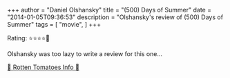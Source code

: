 +++
author = "Daniel Olshansky"
title = "(500) Days of Summer"
date = "2014-01-05T09:36:53"
description = "Olshansky's review of (500) Days of Summer"
tags = [
    "movie",
]
+++

Rating: ⭐⭐⭐⭐🌟

Olshansky was too lazy to write a review for this one...

[🍅 Rotten Tomatoes Info 🍅](https://www.rottentomatoes.com//m/500_days_of_summer)